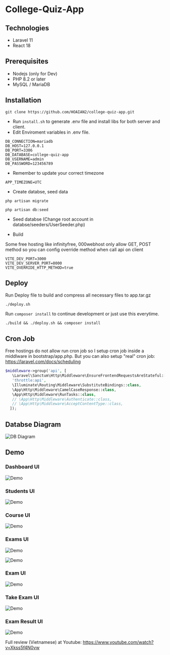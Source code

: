 # College-Quiz-App

## Technologies

- Laravel 11
- React 18

## Prerequisites

- Nodejs (only for Dev)
- PHP 8.2 or later
- MySQL / MariaDB

## Installation

``` console
git clone https://github.com/HOAIAN2/college-quiz-app.git
```

- Run `install.sh` to generate .env file and install libs for both server and client.
- Edit Enviroment variables in .env file.

``` env
DB_CONNECTION=mariadb
DB_HOST=127.0.0.1
DB_PORT=3306
DB_DATABASE=college-quiz-app
DB_USERNAME=admin
DB_PASSWORD=123456789
````

- Remember to update your correct timezone

``` env
APP_TIMEZONE=UTC
```

- Create databse, seed data

```console
php artisan migrate
```

```console
php artisan db:seed
```

- Seed databse (Change root account in databse/seeders/UserSeeder.php)

- Build

Some free hosting like infinityfree, 000webhost only allow GET, POST method so you can config override method when call api on client

``` env
VITE_DEV_PORT=3000
VITE_DEV_SERVER_PORT=8000
VITE_OVERRIDE_HTTP_METHOD=true
```

## Deploy

Run Deploy file to build and compress all necessary files to app.tar.gz

```console
./deploy.sh
```

Run `composer install` to continue development or just use this everytime.

```console
./build && ./deploy.sh && composer install
```

## Cron Job

Free hostings do not allow run cron job so I setup cron job inside a middlware in bootstrap/app.php. But you can also setup "real" cron job: <https://laravel.com/docs/scheduling>

```php
$middleware->group('api', [
   \Laravel\Sanctum\Http\Middleware\EnsureFrontendRequestsAreStateful::class,
   'throttle:api',
   \Illuminate\Routing\Middleware\SubstituteBindings::class,
   \App\Http\Middleware\CamelCaseResponse::class,
   \App\Http\Middleware\RunTasks::class,
   // \App\Http\Middleware\Authenticate::class,
   // \App\Http\Middleware\AcceptContentType::class,
  ]);
```

## Databse Diagram

![DB Diagram](./img/college-quiz-app.png)

## Demo

### Dashboard UI

![Demo](./img/Screenshot%202024-06-03%20075639.jpg)

### Students UI

![Demo](./img/Screenshot%202024-05-19%20092946.jpg)

### Course UI

![Demo](./img/Screenshot%202024-05-19%20093057.jpg)

### Exams UI

![Demo](./img/Screenshot%202024-05-19%20093427.jpg)

![Demo](./img/Screenshot%202024-05-19%20094618.jpg)

### Exam UI

![Demo](./img/Screenshot%202024-05-23%20124000.jpg)

### Take Exam UI

![Demo](./img/Screenshot%202024-05-20%20144619.jpg)

### Exam Result UI

![Demo](./img/Screenshot%202024-05-20%20144710.jpg)

Full review (Vietnamese) at Youtube: <https://www.youtube.com/watch?v=Xkss5f4N0vw>
